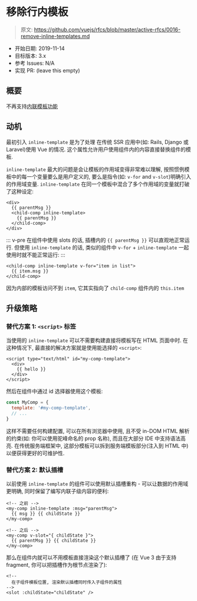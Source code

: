 # 移除行内模板

> 原文: <https://github.com/vuejs/rfcs/blob/master/active-rfcs/0016-remove-inline-templates.md>

- 开始日期: 2019-11-14
- 目标版本: 3.x
- 参考 Issues: N/A
- 实现 PR: (leave this empty)

## 概要

不再支持[内联模板功能](https://cn.vuejs.org/v2/guide/components-edge-cases.html#%E5%86%85%E8%81%94%E6%A8%A1%E6%9D%BF)

## 动机

最初引入 `inline-template` 是为了处理 在传统 SSR 应用中(如: Rails, Django 或 Laravel)使用 Vue 的情况. 这个属性允许用户使用组件内的内容直接替换组件的模板. 

`inline-template` 最大的问题是会让模板的作用域变得非常难以理解, 按照惯例模板中的每一个变量要么是用户定义的, 要么是指令(如: `v-for` and `v-slot`)明确引入的作用域变量. 
`inline-template` 在同一个模板中混合了多个作用域的变量就打破了这种设定: 

``` vue
<div>
  {{ parentMsg }}
  <child-comp inline-template>
    {{ parentMsg }}
  </child-comp>
</div>
```

::: v-pre
在组件中使用 slots 的话, 插槽内的  `{{ parentMsg }}`  可以直观地正常运行. 但使用 `inline-template` 的话, 类似的组件中 `v-for` + `inline-template` 一起使用时就不能正常运行: 
:::

``` vue
<child-comp inline-template v-for="item in list">
  {{ item.msg }}
</child-comp>
```

因为内部的模板访问不到 `item`, 它其实指向了 `child-comp` 组件内的 `this.item`

## 升级策略

### 替代方案 1: `<script>` 标签

当使用的 `inline-template` 可以不需要构建直接将模板写在 HTML 页面中时. 在这种情况下, 最直接的解决方案就是使用能选择的 `<script>`: 

``` vue
<script type="text/html" id="my-comp-template">
  <div>
    {{ hello }}
  </div>
</script>
```

然后在组件中通过 id 选择器使用这个模板: 

``` js
const MyComp = {
  template: '#my-comp-template',
  // ...
}
```

这样不需要任何构建配置, 可以在所有浏览器中使用, 且不受 in-DOM HTML 解析的约束(如: 你可以使用驼峰命名的 prop 名称), 而且在大部分 IDE 中支持语法高亮.
在传统服务端框架中, 这部分模板可以拆到服务端模板部分(注入到 HTML 中)以便获得更好的可维护性.

### 替代方案 2: 默认插槽

以前使用 `inline-template` 的组件可以使用默认插槽重构 - 可以让数据的作用域更明确, 同时保留了编写内联子级内容的便利: 

``` vue
<!-- 之前 -->
<my-comp inline-template :msg="parentMsg">
  {{ msg }} {{ childState }}
</my-comp>

<!-- 之后 -->
<my-comp v-slot="{ childState }">
  {{ parentMsg }} {{ childState }}
</my-comp>
```

那么在组件内就可以不用模板直接渲染这个默认插槽了 (在 Vue 3 由于支持 fragment, 你可以把插槽作为根节点渲染了): 

``` vue
<!--
  在子组件模板位置, 渲染默认插槽同时传入子组件的属性
-->
<slot :childState="childState" />
```
